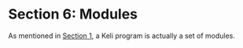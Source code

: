 # Section 6: Modules

As mentioned in [Section 1](chapter-1-introduction.md), a Keli program is actually a set of modules. 

